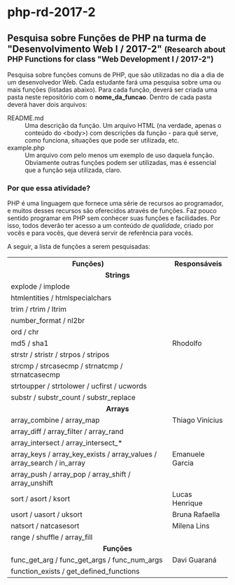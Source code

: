 <h1>php-rd-2017-2</h1>
<h2>Pesquisa sobre Funções de PHP na turma de "Desenvolvimento Web I / 2017-2" <small>(Research about PHP Functions for class "Web Development I / 2017-2")</small></h2>
<p>
    Pesquisa sobre funções comuns de PHP, que são utilizadas no dia a dia de um desenvolvedor Web.
    Cada estudante fará uma pesquisa sobre uma ou mais funções (listadas abaixo). Para cada função, deverá ser criada uma pasta neste repositório com o <strong>nome_da_funcao</strong>. Dentro de cada pasta deverá haver dois arquivos:
</p>
<dl>
    <dt>README.md</dt>
    <dd>Uma descrição da função. Um arquivo HTML (na verdade, apenas o conteúdo do &lt;body&gt;) com descrições da função - para quê serve, como funciona, situações que pode ser utilizada, etc.</dd>
    <dt>example.php</dt>
    <dd>Um arquivo com pelo menos um exemplo de uso daquela função. Obviamente outras funções podem ser utilizadas, mas é essencial que a função seja utilizada, claro.</dd>
</dl>
<h3>Por que essa atividade?</h3>
<p>
    PHP é uma linguagem que fornece uma série de recursos ao programador, e muitos desses recursos são oferecidos através de funções. Faz pouco sentido programar em PHP sem conhecer suas funções e facilidades. Por isso, todos deverão ter acesso a um conteúdo <em>de qualidade</em>, criado por vocês e para vocês, que deverá servir de referência para vocês.
</p>
<p>
    A seguir, a lista de funções a serem pesquisadas:
</p>
<table>
    <tr>
        <th>Funções)</th>
        <th>Responsáveis</th>
    </tr>
    <tr>
        <td colspan="2"><center><strong>Strings</strong></center></td>
    </tr>
    <tr>
        <td>explode / implode</td>
    </tr>
    <tr>
        <td>htmlentities / htmlspecialchars</td>
    </tr>
    <tr>
        <td>trim / rtrim / ltrim</td>
    </tr>
    <tr>
        <td>number_format / nl2br</td>
    </tr>
    <tr>
        <td>ord / chr</td>
    </tr>
    <tr>
        <td>md5 / sha1</td>
        <td>Rhodolfo</td>
    </tr>
    <tr>
        <td>strstr / stristr / strpos / stripos</td>
    </tr>
    <tr>
        <td>strcmp / strcasecmp / strnatcmp / strnatcasecmp</td>
    </tr>
    <tr>
        <td>strtoupper / strtolower / ucfirst / ucwords</td>
    </tr>
    <tr>
        <td>substr / substr_count / substr_replace</td>
    </tr>
    <tr>
        <td colspan="2"><center><strong>Arrays</strong></center></td>
    </tr>
    <tr>
        <td>array_combine / array_map</td>
        <td>Thiago Vinícius</td>
    </tr>
    <tr>
        <td>array_diff / array_filter / array_rand</td>
    </tr>
    <tr>
        <td>array_intersect / array_intersect_*</td>
    </tr>
    <tr>
        <td>array_keys / array_key_exists / array_values / array_search / in_array</td>
        <td>Emanuele Garcia</td>
    </tr>
    <tr>
        <td>array_push / array_pop / array_shift / array_unshift</td>
    </tr>
    <tr>
        <td>sort / asort / ksort</td>
        <td>Lucas Henrique</td>
    </tr>
    <tr>
        <td>usort / uasort / uksort</td>
        <td>Bruna Rafaella</td>
    </tr>
    <tr>
        <td>natsort / natcasesort</td>
        <td>Milena Lins</td>
    </tr>
    <tr>
        <td>range / shuffle / array_fill</td>
    </tr>
    <tr>
        <td colspan="2"><center><strong>Funções</strong></center></td>
    </tr>
    <tr>
        <td>func_get_arg / func_get_args / func_num_args</td>
        <td>Davi Guaraná</td>
    </tr>
    <tr>
        <td>function_exists / get_defined_functions</td>
    </tr>
</table>